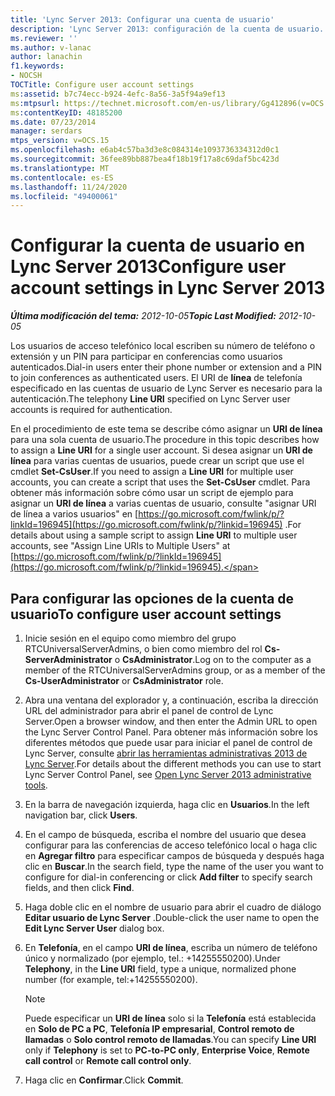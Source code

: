 ```yaml
---
title: 'Lync Server 2013: Configurar una cuenta de usuario'
description: 'Lync Server 2013: configuración de la cuenta de usuario.'
ms.reviewer: ''
ms.author: v-lanac
author: lanachin
f1.keywords:
- NOCSH
TOCTitle: Configure user account settings
ms:assetid: b7c74ecc-b924-4efc-8a56-3a5f94a9ef13
ms:mtpsurl: https://technet.microsoft.com/en-us/library/Gg412896(v=OCS.15)
ms:contentKeyID: 48185200
ms.date: 07/23/2014
manager: serdars
mtps_version: v=OCS.15
ms.openlocfilehash: e6ab4c57ba3d3e8c084314e1093736334312d0c1
ms.sourcegitcommit: 36fee89bb887bea4f18b19f17a8c69daf5bc423d
ms.translationtype: MT
ms.contentlocale: es-ES
ms.lasthandoff: 11/24/2020
ms.locfileid: "49400061"
---
```

# <a name="configure-user-account-settings-in-lync-server-2013"></a><span data-ttu-id="77d05-103">Configurar la cuenta de usuario en Lync Server 2013</span><span class="sxs-lookup"><span data-stu-id="77d05-103">Configure user account settings in Lync Server 2013</span></span>

<div data-xmlns="http://www.w3.org/1999/xhtml">

<div class="topic" data-xmlns="http://www.w3.org/1999/xhtml" data-msxsl="urn:schemas-microsoft-com:xslt" data-cs="https://msdn.microsoft.com/">

<div data-asp="https://msdn2.microsoft.com/asp">



</div>

<div id="mainSection">

<div id="mainBody"><span data-ttu-id="77d05-104">

<span> </span></span><span class="sxs-lookup"><span data-stu-id="77d05-104">

<span> </span></span></span>

<span data-ttu-id="77d05-105">_**Última modificación del tema:** 2012-10-05_</span><span class="sxs-lookup"><span data-stu-id="77d05-105">_**Topic Last Modified:** 2012-10-05_</span></span>

<span data-ttu-id="77d05-106">Los usuarios de acceso telefónico local escriben su número de teléfono o extensión y un PIN para participar en conferencias como usuarios autenticados.</span><span class="sxs-lookup"><span data-stu-id="77d05-106">Dial-in users enter their phone number or extension and a PIN to join conferences as authenticated users.</span></span> <span data-ttu-id="77d05-107">El URI de **línea** de telefonía especificado en las cuentas de usuario de Lync Server es necesario para la autenticación.</span><span class="sxs-lookup"><span data-stu-id="77d05-107">The telephony **Line URI** specified on Lync Server user accounts is required for authentication.</span></span>

<span data-ttu-id="77d05-108">En el procedimiento de este tema se describe cómo asignar un **URI de línea** para una sola cuenta de usuario.</span><span class="sxs-lookup"><span data-stu-id="77d05-108">The procedure in this topic describes how to assign a **Line URI** for a single user account.</span></span> <span data-ttu-id="77d05-109">Si desea asignar un **URI de línea** para varias cuentas de usuarios, puede crear un script que use el cmdlet **Set-CsUser**.</span><span class="sxs-lookup"><span data-stu-id="77d05-109">If you need to assign a **Line URI** for multiple user accounts, you can create a script that uses the **Set-CsUser** cmdlet.</span></span> <span data-ttu-id="77d05-110">Para obtener más información sobre cómo usar un script de ejemplo para asignar un **URI de línea** a varias cuentas de usuario, consulte "asignar URI de línea a varios usuarios" en [https://go.microsoft.com/fwlink/p/?linkId=196945](https://go.microsoft.com/fwlink/p/?linkid=196945) .</span><span class="sxs-lookup"><span data-stu-id="77d05-110">For details about using a sample script to assign **Line URI** to multiple user accounts, see "Assign Line URIs to Multiple Users" at [https://go.microsoft.com/fwlink/p/?linkId=196945](https://go.microsoft.com/fwlink/p/?linkid=196945).</span></span>

<div>

## <a name="to-configure-user-account-settings"></a><span data-ttu-id="77d05-111">Para configurar las opciones de la cuenta de usuario</span><span class="sxs-lookup"><span data-stu-id="77d05-111">To configure user account settings</span></span>

1.  <span data-ttu-id="77d05-112">Inicie sesión en el equipo como miembro del grupo RTCUniversalServerAdmins, o bien como miembro del rol **Cs-ServerAdministrator** o **CsAdministrator**.</span><span class="sxs-lookup"><span data-stu-id="77d05-112">Log on to the computer as a member of the RTCUniversalServerAdmins group, or as a member of the **Cs-UserAdministrator** or **CsAdministrator** role.</span></span>

2.  <span data-ttu-id="77d05-113">Abra una ventana del explorador y, a continuación, escriba la dirección URL del administrador para abrir el panel de control de Lync Server.</span><span class="sxs-lookup"><span data-stu-id="77d05-113">Open a browser window, and then enter the Admin URL to open the Lync Server Control Panel.</span></span> <span data-ttu-id="77d05-114">Para obtener más información sobre los diferentes métodos que puede usar para iniciar el panel de control de Lync Server, consulte [abrir las herramientas administrativas 2013 de Lync Server](lync-server-2013-open-lync-server-administrative-tools.md).</span><span class="sxs-lookup"><span data-stu-id="77d05-114">For details about the different methods you can use to start Lync Server Control Panel, see [Open Lync Server 2013 administrative tools](lync-server-2013-open-lync-server-administrative-tools.md).</span></span>

3.  <span data-ttu-id="77d05-115">En la barra de navegación izquierda, haga clic en **Usuarios**.</span><span class="sxs-lookup"><span data-stu-id="77d05-115">In the left navigation bar, click **Users**.</span></span>

4.  <span data-ttu-id="77d05-116">En el campo de búsqueda, escriba el nombre del usuario que desea configurar para las conferencias de acceso telefónico local o haga clic en **Agregar filtro** para especificar campos de búsqueda y después haga clic en **Buscar**.</span><span class="sxs-lookup"><span data-stu-id="77d05-116">In the search field, type the name of the user you want to configure for dial-in conferencing or click **Add filter** to specify search fields, and then click **Find**.</span></span>

5.  <span data-ttu-id="77d05-117">Haga doble clic en el nombre de usuario para abrir el cuadro de diálogo **Editar usuario de Lync Server** .</span><span class="sxs-lookup"><span data-stu-id="77d05-117">Double-click the user name to open the **Edit Lync Server User** dialog box.</span></span>

6.  <span data-ttu-id="77d05-118">En **Telefonía**, en el campo **URI de línea**, escriba un número de teléfono único y normalizado (por ejemplo, tel.: +14255550200).</span><span class="sxs-lookup"><span data-stu-id="77d05-118">Under **Telephony**, in the **Line URI** field, type a unique, normalized phone number (for example, tel:+14255550200).</span></span>
    
    <div>
    

    > [!NOTE]  
    > <span data-ttu-id="77d05-119">Puede especificar un <STRONG>URI de línea</STRONG> solo si la <STRONG>Telefonía</STRONG> está establecida en <STRONG>Solo de PC a PC</STRONG>, <STRONG>Telefonía IP empresarial</STRONG>, <STRONG>Control remoto de llamadas</STRONG> o <STRONG>Solo control remoto de llamadas</STRONG>.</span><span class="sxs-lookup"><span data-stu-id="77d05-119">You can specify <STRONG>Line URI</STRONG> only if <STRONG>Telephony</STRONG> is set to <STRONG>PC-to-PC only</STRONG>, <STRONG>Enterprise Voice</STRONG>, <STRONG>Remote call control</STRONG> or <STRONG>Remote call control only</STRONG>.</span></span>

    
    </div>

7.  <span data-ttu-id="77d05-120">Haga clic en **Confirmar**.</span><span class="sxs-lookup"><span data-stu-id="77d05-120">Click **Commit**.</span></span>

<span data-ttu-id="77d05-121"></div>

</div>

<span> </span>

</div>

</div>

</span><span class="sxs-lookup"><span data-stu-id="77d05-121"></div>

</div>

<span> </span>

</div>

</div>

</span></span></div>

